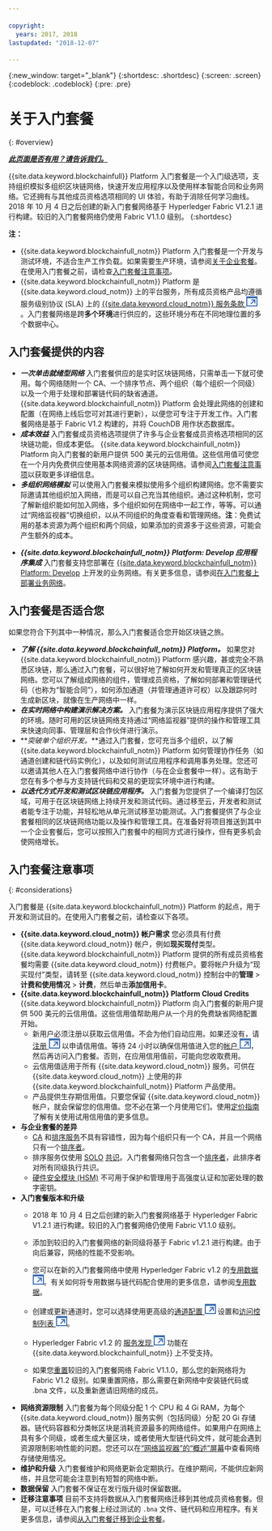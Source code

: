 ```yaml
---

copyright:
  years: 2017, 2018
lastupdated: "2018-12-07"

---
```


{:new_window: target="_blank"}
{:shortdesc: .shortdesc}
{:screen: .screen}
{:codeblock: .codeblock}
{:pre: .pre}

# 关于入门套餐
{: #overview}


***[此页面是否有用？请告诉我们。](https://www.surveygizmo.com/s3/4501493/IBM-Blockchain-Documentation)***


{{site.data.keyword.blockchainfull}} Platform 入门套餐是一个入门级选项，支持组织模拟多组织区块链网络，快速开发应用程序以及使用样本智能合同和业务网络。它还拥有与其他成员资格选项相同的 UI 体验，有助于消除任何学习曲线。
2018 年 10 月 4 日之后创建的新入门套餐网络基于 Hyperledger Fabric V1.2.1 进行构建。较旧的入门套餐网络仍使用 Fabric V1.1.0 级别。
{:shortdesc}

**注：**
- {{site.data.keyword.blockchainfull_notm}} Platform 入门套餐是一个开发与测试环境，不适合生产工作负载。如果需要生产环境，请参阅[关于企业套餐](enterprise_plan.html)。在使用入门套餐之前，请检查[入门套餐注意事项](#considerations)。
- {{site.data.keyword.blockchainfull_notm}} Platform 是 {{site.data.keyword.cloud_notm}} 上的平台服务，所有成员资格产品均遵循服务级别协议 (SLA) 上的 [{{site.data.keyword.cloud_notm}} 服务条款 ![外部链接图标](images/external_link.svg "外部链接图标")](https://www-03.ibm.com/software/sla/sladb.nsf/sla/bm-6605-13 "{{site.data.keyword.cloud_notm}} 服务条款")。入门套餐网络是跨**多个环境**进行供应的，这些环境分布在不同地理位置的多个数据中心。

## 入门套餐提供的内容

- **_一次单击就绪型网络_**
    入门套餐供应的是实时区块链网络，只需单击一下就可使用。每个网络随附一个 CA、一个排序节点、两个组织（每个组织一个同级）以及一个用于处理和部署链代码的缺省通道。{{site.data.keyword.blockchainfull_notm}} Platform 会处理此网络的创建和配置（在网络上线后您可对其进行更新），以便您可专注于开发工作。入门套餐网络是基于 Fabric V1.2 构建的，并将 CouchDB 用作状态数据库。<!--The free trial provides you up to two organizations and two peers.-->
- **_成本效益_**
    入门套餐成员资格选项提供了许多与企业套餐成员资格选项相同的区块链功能，但成本更低。
    {{site.data.keyword.blockchainfull_notm}} Platform 向入门套餐的新用户提供 500 美元的云信用值。这些信用值可使您在一个月内免费供应使用基本网络资源的区块链网络。请参阅[入门套餐注意事项](#starter-plan-considerations)以获取更多详细信息。
- **_多组织网络模拟_**
    可以使用入门套餐来模拟使用多个组织构建网络。您不需要实际邀请其他组织加入网络，而是可以自己充当其他组织。通过这种机制，您可了解新组织能如何加入网络，多个组织如何在网络中一起工作，等等。可以通过“网络监视器”切换组织，以从不同组织的角度查看和管理网络。**注**：免费试用的基本资源为两个组织和两个同级，如果添加的资源多于这些资源，可能会产生额外的成本。
<!-- - **_Easy to deploy sample applications_**
    Starter Plan uses the Toolchain service in {{site.data.keyword.cloud_notm}} to deploy samples with simple clicks. After you deploy and launch a sample, the chaincode and applications automatically run for your blockchain network. For more information about sample applications, see [Deploying sample applications](howto/prebuilt_samples.html). -->
- **_{{site.data.keyword.blockchainfull_notm}} Platform: Develop 应用程序集成_**
    入门套餐支持您部署在 [{{site.data.keyword.blockchainfull_notm}} Platform: Develop](https://blockchaindevelop.mybluemix.net/login) 上开发的业务网络。有关更多信息，请参阅[在入门套餐上部署业务网络](develop_starter.html)。

## 入门套餐是否适合您

如果您符合下列其中一种情况，那么入门套餐适合您开始区块链之旅。
- **_了解 {{site.data.keyword.blockchainfull_notm}} Platform。_**
        如果您对 {{site.data.keyword.blockchainfull_notm}} Platform 感兴趣，甚或完全不熟悉区块链，那么通过入门套餐，可以很好地了解如何开发和管理真正的区块链网络。您可以了解组成网络的组件，管理成员资格，了解如何部署和管理链代码（也称为“智能合同”），如何添加通道（并管理通道许可权）以及跟踪何时生成新区块，就像在生产网络中一样。
- **_在实时网络中构建演示解决方案。_**    入门套餐为演示区块链应用程序提供了强大的环境。随时可用的区块链网络支持通过“网络监视器”提供的操作和管理工具来快速向同事、管理层和合作伙伴进行演示。
- **_突破单个组织开发。_**通过入门套餐，您可充当多个组织，以了解 {{site.data.keyword.blockchainfull_notm}} Platform 如何管理协作任务（如通道创建和链代码实例化），以及如何测试应用程序和调用事务处理。您还可以邀请其他人在入门套餐网络中进行协作（与在企业套餐中一样）。这有助于您在有多个参与方支持链代码和交易的更现实环境中进行构建。
- **_以迭代方式开发和测试区块链应用程序。_**    入门套餐为您提供了一个编译打包区域，可用于在区块链网络上持续开发和测试代码。通过移至云，开发者和测试者能专注于功能，并轻松地从单元测试移至功能测试。入门套餐提供了与企业套餐相同的区块链网络功能以及操作和管理工具。在准备好将项目推送到其中一个企业套餐后，您可以按照入门套餐中的相同方式进行操作，但有更多机会使网络增长。


## 入门套餐注意事项
{: #considerations}

入门套餐是 {{site.data.keyword.blockchainfull_notm}} Platform 的起点，用于开发和测试目的。在使用入门套餐之前，请检查以下各项。

- **{{site.data.keyword.cloud_notm}} 帐户需求**
    您必须具有付费 {{site.data.keyword.cloud_notm}} 帐户，例如**现买现付**类型。{{site.data.keyword.blockchainfull_notm}} Platform 提供的所有成员资格套餐均需要 {{site.data.keyword.cloud_notm}} 付费帐户。要将帐户升级为“现买现付”类型，请转至 {{site.data.keyword.cloud_notm}} 控制台中的**管理** > **计费和使用情况** > **计费**，然后单击**添加信用卡**。
- **{{site.data.keyword.blockchainfull_notm}} Platform Cloud Credits**
    {{site.data.keyword.blockchainfull_notm}} Platform 向入门套餐的新用户提供 500 美元的云信用值。这些信用值帮助用户从一个月的免费缺省网络配置开始。
    - 新用户必须注册以获取云信用值。不会为他们自动应用。如果还没有，请[注册 ![外部链接图标](images/external_link.svg "外部链接图标")](https://www.ibm.com/account/reg/us-en/signup?formid=urx-32798 "注册") 以申请信用值。等待 24 小时以确保信用值进入您的[帐户 ![外部链接图标](images/external_link.svg "外部链接图标")](https://console.bluemix.net/docs/billing-usage/viewing_usage.html#credits "帐户")，然后再访问入门套餐。否则，在应用信用值前，可能向您收取费用。
    - 云信用值适用于所有 {{site.data.keyword.cloud_notm}} 服务。可供在 {{site.data.keyword.cloud_notm}} 上使用的非 {{site.data.keyword.blockchainfull_notm}} Platform 产品使用。
    - 产品提供生存期信用值。只要您保留 {{site.data.keyword.cloud_notm}} 帐户，就会保留您的信用值。您不必在第一个月使用它们。使用[定价指南](howto/pricing.html#starter-plan-pricing)了解有关使用试用信用值的更多信息。
- **与企业套餐的差异**
    - [CA](glossary.html#ca) 和[排序服务](glossary.html#orderer)不具有容错性，因为每个组织只有一个 CA，并且一个网络只有一个[排序者](glossary.html#orderer)。
    - 排序服务仅使用 [SOLO](glossary.html#solo) [共识](glossary.html#consensus)。入门套餐网络只包含一个[排序者](glossary.html#orderer)，此排序者对所有同级执行共识。
    - [硬件安全模块 (HSM)](glossary.html#hsm) 不可用于保护和管理用于高强度认证和加密处理的数字密钥。
- **入门套餐版本和升级**
    - 2018 年 10 月 4 日之后创建的新入门套餐网络基于 Hyperledger Fabric V1.2.1 进行构建。较旧的入门套餐网络仍使用 Fabric V1.1.0 级别。
    - 添加到较旧的入门套餐网络的新同级将基于 Fabric v1.2.1 进行构建。由于向后兼容，网络的性能不受影响。
    - 您可以在新的入门套餐网络中使用 Hyperledger Fabric v1.2 的[专用数据
![外部链接图标](images/external_link.svg "外部链接图标")](https://hyperledger-fabric.readthedocs.io/en/release-1.2/private-data-arch.html "专用数据")。有关如何将专用数据与链代码配合使用的更多信息，请参阅[专用数据](howto/develop_chaincode.html#private-data)。
    - 创建或更新通道时，您可以选择使用更高级的[通道配置 ![外部链接图标](images/external_link.svg "外部链接图标")](https://hyperledger-fabric.readthedocs.io/en/latest/config_update.html "通道配置") 设置和[访问控制列表 ![外部链接图标](images/external_link.svg "外部链接图标")](https://hyperledger-fabric.readthedocs.io/en/latest/access_control.html "访问控制列表")。 

    - Hyperledger Fabric v1.2 的 [服务发现 ![外部链接图标](images/external_link.svg "外部链接图标")](https://hyperledger-fabric.readthedocs.io/en/release-1.2/discovery-overview.html "服务发现") 功能在 {{site.data.keyword.blockchainfull_notm}} 上不受支持。

    - 如果您[重置](v10_dashboard.html#reset-network)较旧的入门套餐网络 Fabric V1.1.0，那么您的新网络将为 Fabric V1.2 级别。如果重置网络，那么需要在新网络中安装链代码或 .bna 文件，以及重新邀请旧网络的成员。
- **网络资源限制**
    入门套餐为每个同级分配 1 个 CPU 和 4 Gi RAM，为每个 {{site.data.keyword.cloud_notm}} 服务实例（包括同级）分配 20 Gi 存储器。链代码容器和分类帐区块是消耗资源最多的网络组件。如果用户在网络上具有多个同级，或者生成大量区块，或者使用大型链代码文件，就可能会遇到资源限制影响性能的问题。您还可以在[“网络监视器”的“概述”屏幕](v10_dashboard.html#storage)中查看网络存储使用情况。
- **维护和升级**
    入门套餐维护和网络更新会定期执行。在维护期间，不能供应新网络，并且您可能会注意到有短暂的网络中断。
- **数据保留**
    入门套餐不保证在发行版升级时保留数据。
- **迁移注意事项**
    目前不支持将数据从入门套餐网络迁移到其他成员资格套餐。但是，可以迁移在入门套餐上经过测试的 `.bna` 文件、链代码和应用程序。有关更多信息，请参阅[从入门套餐迁移到企业套餐](howto/migrate_sp_ep.html)。


<!--
## Migrating from Beta to GA
{: #beta-to-ga}

Starter Plan moves to the GA stage on June 14, 2018. Upon GA, {{site.data.keyword.blockchainfull_notm}} Platform offers $500 trial credits for each {{site.data.keyword.cloud_notm}} account to create blockchain networks with Starter Plan. For more information about the trial credits, see the *Starter Plan trial* section in [Starter Plan pricing](howto/pricing.html#starter-plan-pricing). Ensure that you have a paid {{site.data.keyword.cloud_notm}} account, for example, a **Pay-As-You-Go** type.

Any blockchain networks that are created with Starter Plan Beta remains **free** until they are deleted **30 days** after the Starter Plan GA. Data migration is not supported from Starter Plan Beta networks to GA networks. **Your data in Beta networks will be lost.**  However, you can migrate your chaincode, business networks, and applications manually.
- If you have running chaincode in Beta networks, install and instantiate the chaincode in GA networks. For more information, see [Installing, instantiating, and updating a chaincode](howto/install_instantiate_chaincode.html).
- If you deployed a business network on Beta networks, deploy the business network with the `.bna` file on GA networks. For more information, see [Deploying a business network on Starter Plan](develop_starter.html).
- If you ran self-developed applications against Beta networks, update the API endpoints in your applications to point to GA network nodes. For more information, see [Adding network API endpoints to your application](v10_application.html#adding-network-api-endpoints-to-your-application).
-->
